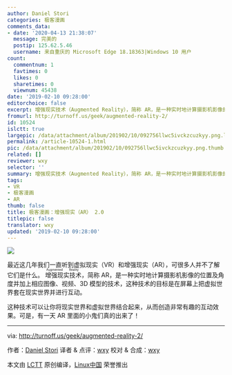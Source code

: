 ```yaml
---
author: Daniel Stori
categories: 极客漫画
comments_data:
- date: '2020-04-13 21:38:07'
  message: 完美的
  postip: 125.62.5.46
  username: 来自重庆的 Microsoft Edge 18.18363|Windows 10 用户
count:
  commentnum: 1
  favtimes: 0
  likes: 0
  sharetimes: 0
  viewnum: 45438
date: '2019-02-10 09:28:00'
editorchoice: false
excerpt: 增强现实技术（Augmented Reality），简称 AR，是一种实时地计算摄影机影像的位置及角度并加上相应图像、视频、3D 模型的技术，这种技术的目标是在屏幕上把虚拟世界套在现实世界并进行互动。
fromurl: http://turnoff.us/geek/augmented-reality-2/
id: 10524
islctt: true
largepic: /data/attachment/album/201902/10/092756llwc5ivckzcuzkyy.png.large.jpg
permalink: /article-10524-1.html
pic: /data/attachment/album/201902/10/092756llwc5ivckzcuzkyy.png.thumb.jpg
related: []
reviewer: wxy
selector: ''
summary: 增强现实技术（Augmented Reality），简称 AR，是一种实时地计算摄影机影像的位置及角度并加上相应图像、视频、3D 模型的技术，这种技术的目标是在屏幕上把虚拟世界套在现实世界并进行互动。
tags:
- VR
- 极客漫画
- AR
thumb: false
title: 极客漫画：增强现实（AR） 2.0
titlepic: false
translator: wxy
updated: '2019-02-10 09:28:00'
---
```


![](/data/attachment/album/201902/10/092756llwc5ivckzcuzkyy.png)


最近这几年我们一直听到虚拟现实（VR）和增强现实（AR），可很多人并不了解它们是什么。<ruby> 增强现实技术 <rt>  Augmented Reality </rt></ruby>，简称 AR，是一种实时地计算摄影机影像的位置及角度并加上相应图像、视频、3D 模型的技术，这种技术的目标是在屏幕上把虚拟世界套在现实世界并进行互动。


这种技术可以让你将现实世界和虚拟世界结合起来，从而创造非常有趣的互动效果。可是，有一天 AR 里面的小鬼们真的出来了！




---


via: <http://turnoff.us/geek/augmented-reality-2/>


作者：[Daniel Stori](http://turnoff.us/about/) 译者 & 点评：[wxy](https://github.com/wxy) 校对 & 合成：[wxy](https://github.com/wxy)


本文由 [LCTT](https://github.com/LCTT/TranslateProject) 原创编译，[Linux中国](https://linux.cn/) 荣誉推出
